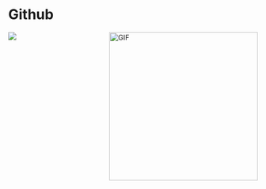 # Github

<img src="https://camo.githubusercontent.com/94dd19eb3d535d86c3f9f67683989899cb6113d1c14c0425724df74ae758346a/68747470733a2f2f726561646d652d747970696e672d7376672e6865726f6b756170702e636f6d3f636f6c6f723d2532333336424346372663656e7465723d74727565267643656e7465723d74727565266c696e65733d48692b2532432b77656c636f6d652b746f2b6d792b4769746875622b706167653b492b616d2b436f646557686974655765623b492b616d2b612b486967682b7363686f6f6c2b73747564656e743b5765622b4465763b47616d652b4465763b426f742b4465763b43727970746f2b4c6f7665722b25334333" data-canonical-src="https://readme-typing-svg.herokuapp.com?color=%2336BCF7&amp;center=true&amp;vCenter=true&amp;lines=Hi+%2C+welcome+to+my+Github+page;I+am+FullStack+Devoloper;I+am+a+High+school+student;Web+Utvikler;Java+Script;React+NodeJ;Entusuastisk+Larevillig+%3C3" style="max-width: 100%;">



<img align="right" height="300px" alt="GIF" src="https://camo.githubusercontent.com/fccc48b6169ceac0aefe692ba3b97edd8ddcf66284362fec64c4117bbfb1c1ad/68747470733a2f2f6d656469612e67697068792e636f6d2f6d656469612f4356744e6538346868594639752f67697068792e676966" data-canonical-src="https://media.giphy.com/media/CVtNe84hhYF9u/giphy.gif" style="max-width: 100%; display: inline-block;" data-target="animated-image.originalImage">